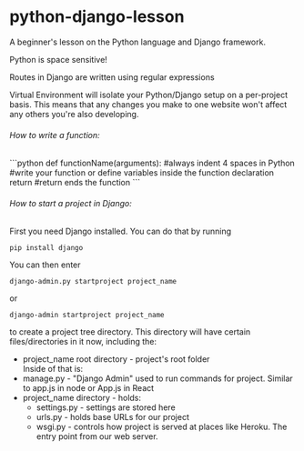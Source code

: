 # python-django-lesson
A beginner's lesson on the Python language and Django framework.

Python is space sensitive!

Routes in Django are written using regular expressions

Virtual Environment will isolate your Python/Django setup on a per-project basis. This means that any changes you make to one website won't affect any others you're also developing.

<h6>How to write a function:</h6>
```python
def functionName(arguments):
    #always indent 4 spaces in Python
    #write your function or define variables inside the function declaration
    return  #return ends the function
```
<h6>How to start a project in Django:</h6>

First you need Django installed. You can do that by running
```
pip install django
```
You can then enter
```
django-admin.py startproject project_name 
```
or 
```
django-admin startproject project_name
```
to create a project tree directory. This directory will have certain files/directories in it now, including the: <br>
* project_name root directory - project's root folder<br>
Inside of that is:<br>
* manage.py - "Django Admin" used to run commands for project. Similar to app.js in node or App.js in React<br>
* project_name directory - holds: <br> 
    * settings.py - settings are stored here<br>
    * urls.py - holds base URLs for our project
    * wsgi.py - controls how project is served at places like Heroku. The entry point from our web server.

